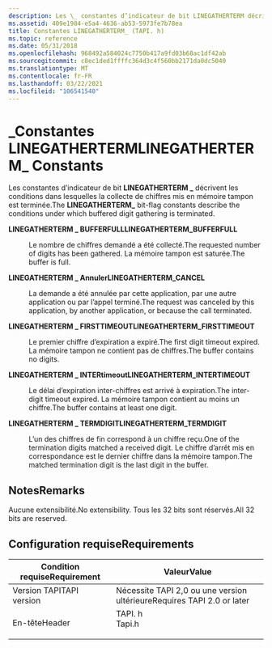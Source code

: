 ```yaml
---
description: Les \_ constantes d’indicateur de bit LINEGATHERTERM décrivent les conditions dans lesquelles la collecte de chiffres mis en mémoire tampon est terminée.
ms.assetid: 409e1984-e5a4-4636-ab53-5973fe7b78ea
title: Constantes LINEGATHERTERM_ (TAPI. h)
ms.topic: reference
ms.date: 05/31/2018
ms.openlocfilehash: 968492a584024c7750b417a9fd03b68ac1df42ab
ms.sourcegitcommit: c8ec1ded1ffffc364d3c4f560bb2171da0dc5040
ms.translationtype: MT
ms.contentlocale: fr-FR
ms.lasthandoff: 03/22/2021
ms.locfileid: "106541540"
---
```

# <a name="linegatherterm_-constants"></a><span data-ttu-id="572eb-103">\_Constantes LINEGATHERTERM</span><span class="sxs-lookup"><span data-stu-id="572eb-103">LINEGATHERTERM\_ Constants</span></span>

<span data-ttu-id="572eb-104">Les constantes d’indicateur de bit **LINEGATHERTERM \_** décrivent les conditions dans lesquelles la collecte de chiffres mis en mémoire tampon est terminée.</span><span class="sxs-lookup"><span data-stu-id="572eb-104">The **LINEGATHERTERM\_** bit-flag constants describe the conditions under which buffered digit gathering is terminated.</span></span>

<dl> <dt>

<span data-ttu-id="572eb-105"><span id="LINEGATHERTERM_BUFFERFULL"></span><span id="linegatherterm_bufferfull"></span>**LINEGATHERTERM \_ BUFFERFULL**</span><span class="sxs-lookup"><span data-stu-id="572eb-105"><span id="LINEGATHERTERM_BUFFERFULL"></span><span id="linegatherterm_bufferfull"></span>**LINEGATHERTERM\_BUFFERFULL**</span></span>
</dt> <dd> <dl> <dt>



<span data-ttu-id="572eb-106">Le nombre de chiffres demandé a été collecté.</span><span class="sxs-lookup"><span data-stu-id="572eb-106">The requested number of digits has been gathered.</span></span> <span data-ttu-id="572eb-107">La mémoire tampon est saturée.</span><span class="sxs-lookup"><span data-stu-id="572eb-107">The buffer is full.</span></span>


</dt> </dl> </dd> <dt>

<span data-ttu-id="572eb-108"><span id="LINEGATHERTERM_CANCEL"></span><span id="linegatherterm_cancel"></span>**LINEGATHERTERM \_ Annuler**</span><span class="sxs-lookup"><span data-stu-id="572eb-108"><span id="LINEGATHERTERM_CANCEL"></span><span id="linegatherterm_cancel"></span>**LINEGATHERTERM\_CANCEL**</span></span>
</dt> <dd> <dl> <dt>



<span data-ttu-id="572eb-109">La demande a été annulée par cette application, par une autre application ou par l’appel terminé.</span><span class="sxs-lookup"><span data-stu-id="572eb-109">The request was canceled by this application, by another application, or because the call terminated.</span></span>


</dt> </dl> </dd> <dt>

<span data-ttu-id="572eb-110"><span id="LINEGATHERTERM_FIRSTTIMEOUT"></span><span id="linegatherterm_firsttimeout"></span>**LINEGATHERTERM \_ FIRSTTIMEOUT**</span><span class="sxs-lookup"><span data-stu-id="572eb-110"><span id="LINEGATHERTERM_FIRSTTIMEOUT"></span><span id="linegatherterm_firsttimeout"></span>**LINEGATHERTERM\_FIRSTTIMEOUT**</span></span>
</dt> <dd> <dl> <dt>



<span data-ttu-id="572eb-111">Le premier chiffre d’expiration a expiré.</span><span class="sxs-lookup"><span data-stu-id="572eb-111">The first digit timeout expired.</span></span> <span data-ttu-id="572eb-112">La mémoire tampon ne contient pas de chiffres.</span><span class="sxs-lookup"><span data-stu-id="572eb-112">The buffer contains no digits.</span></span>


</dt> </dl> </dd> <dt>

<span data-ttu-id="572eb-113"><span id="LINEGATHERTERM_INTERTIMEOUT"></span><span id="linegatherterm_intertimeout"></span>**LINEGATHERTERM \_ INTERtimeout**</span><span class="sxs-lookup"><span data-stu-id="572eb-113"><span id="LINEGATHERTERM_INTERTIMEOUT"></span><span id="linegatherterm_intertimeout"></span>**LINEGATHERTERM\_INTERTIMEOUT**</span></span>
</dt> <dd> <dl> <dt>



<span data-ttu-id="572eb-114">Le délai d’expiration inter-chiffres est arrivé à expiration.</span><span class="sxs-lookup"><span data-stu-id="572eb-114">The inter-digit timeout expired.</span></span> <span data-ttu-id="572eb-115">La mémoire tampon contient au moins un chiffre.</span><span class="sxs-lookup"><span data-stu-id="572eb-115">The buffer contains at least one digit.</span></span>


</dt> </dl> </dd> <dt>

<span data-ttu-id="572eb-116"><span id="LINEGATHERTERM_TERMDIGIT"></span><span id="linegatherterm_termdigit"></span>**LINEGATHERTERM \_ TERMDIGIT**</span><span class="sxs-lookup"><span data-stu-id="572eb-116"><span id="LINEGATHERTERM_TERMDIGIT"></span><span id="linegatherterm_termdigit"></span>**LINEGATHERTERM\_TERMDIGIT**</span></span>
</dt> <dd> <dl> <dt>



<span data-ttu-id="572eb-117">L’un des chiffres de fin correspond à un chiffre reçu.</span><span class="sxs-lookup"><span data-stu-id="572eb-117">One of the termination digits matched a received digit.</span></span> <span data-ttu-id="572eb-118">Le chiffre d’arrêt mis en correspondance est le dernier chiffre dans la mémoire tampon.</span><span class="sxs-lookup"><span data-stu-id="572eb-118">The matched termination digit is the last digit in the buffer.</span></span>


</dt> </dl> </dd> </dl>

## <a name="remarks"></a><span data-ttu-id="572eb-119">Notes</span><span class="sxs-lookup"><span data-stu-id="572eb-119">Remarks</span></span>

<span data-ttu-id="572eb-120">Aucune extensibilité.</span><span class="sxs-lookup"><span data-stu-id="572eb-120">No extensibility.</span></span> <span data-ttu-id="572eb-121">Tous les 32 bits sont réservés.</span><span class="sxs-lookup"><span data-stu-id="572eb-121">All 32 bits are reserved.</span></span>

## <a name="requirements"></a><span data-ttu-id="572eb-122">Configuration requise</span><span class="sxs-lookup"><span data-stu-id="572eb-122">Requirements</span></span>



| <span data-ttu-id="572eb-123">Condition requise</span><span class="sxs-lookup"><span data-stu-id="572eb-123">Requirement</span></span> | <span data-ttu-id="572eb-124">Valeur</span><span class="sxs-lookup"><span data-stu-id="572eb-124">Value</span></span> |
|-------------------------|-----------------------------------------------------------------------------------|
| <span data-ttu-id="572eb-125">Version TAPI</span><span class="sxs-lookup"><span data-stu-id="572eb-125">TAPI version</span></span><br/> | <span data-ttu-id="572eb-126">Nécessite TAPI 2,0 ou une version ultérieure</span><span class="sxs-lookup"><span data-stu-id="572eb-126">Requires TAPI 2.0 or later</span></span><br/>                                             |
| <span data-ttu-id="572eb-127">En-tête</span><span class="sxs-lookup"><span data-stu-id="572eb-127">Header</span></span><br/>       | <dl> <span data-ttu-id="572eb-128"><dt>TAPI. h</dt></span><span class="sxs-lookup"><span data-stu-id="572eb-128"><dt>Tapi.h</dt></span></span> </dl> |



 

 




